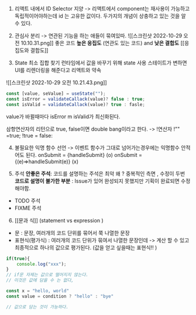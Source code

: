 1. 리액트 내에서 ID Selector 지양 
-> 리액트에서 component는 재사용이 가능하고 독립적이어야하는데 id 는 고유한 값이다. 두가지의 개념이 상충하고 있는 것을 알 수 있다. 

2. 관심사 분리 
-> 연관된 기능을 하는 애들이 묶여있따.
![[스크린샷 2022-10-29 오전 10.10.31.png]]
좋은 코드 **높은 응집도** (연관도 있는 코드) and **낮은 결합도** [[응집도와 결합도]]

3. State 최소 집합 찾기 
런타임에서 값을 바꾸기 위해 state 사용
스테이트가 변하면 UI를 리렌더링을 해준다고 리액트와 약속 

![[스크린샷 2022-10-29 오전 10.21.43.png]]
```jsx
const [value, seValue] = useState("");
const isError = validateCallack(value)? false : true;
const isValid = validateCallack(value)? true : fasle;
```
value가 바뀔때마다 isError m isValid가 최신화된다. 

삼항연산자의 리턴으로 true, false이면 double bang이라고 한다. 
-> !연산자 
!"" =true;
!true = false: 

4. 불필요한 익명 함수 선언 
-> 이벤트 함수가 그대로 넘어가는경우에는 익명함수 안적어도 된다. 
onSubmit = {handleSubmit} (o)
onSubmit ={(e)=>handleSubmit(e)} (x)

5. 주석 
**안좋은 주석**: 코드를 설명하는 주석은 최악 왜 ? 중복적인 측면 , 수정이 두번 
**코드로 설명이 불가한 부분** : Issue가 있어 완성되지 못했지만 기획이 완료되면 수정해야함. 
- TODO 주석 
- FIXME 주석

6. [[문과 식]] (statement vs expression )
- 문 : 문장, 여러개의 코드 단위를 묶어서 쭉 나열한 문장
- 표현식(평가식) : 여러개의 코드 단위가 묶여서 나열한 문장인데 -> 계산 할 수 있고 최종적으로 하나의 값으로 평가된다.  (값을 얻고 싶을때는 표현식!! )
```jsx
if(true){
	console.log("xxx");
}
// if문 자제는 값으로 떨어지지 않는다. 
// 이것은 값에 담을 수 는 없다,

const x = "hello, world"
const value = condition ? "hello" : "bye"

// 값으로 담는 것이 가능하다. 
```


